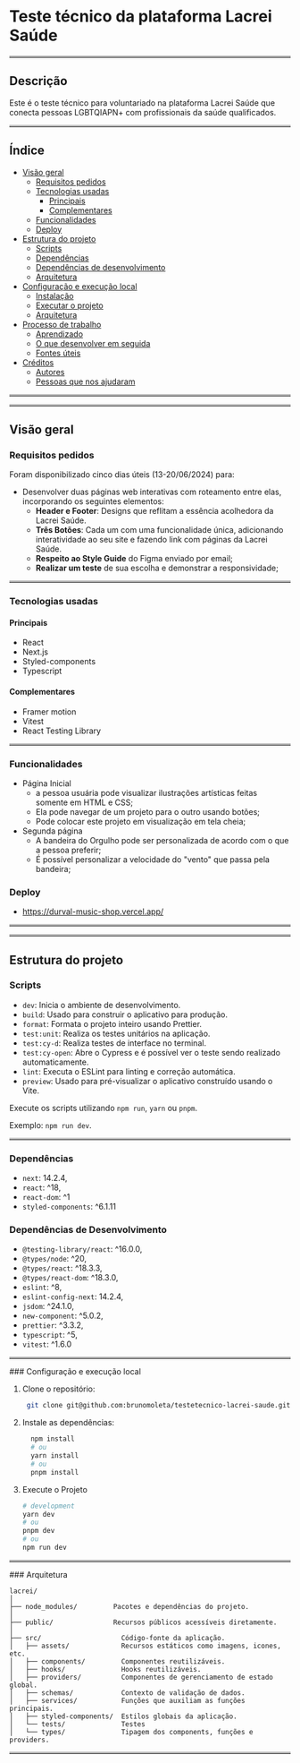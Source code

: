 # Teste técnico da plataforma Lacrei Saúde

<hr style="border-top: 3px solid #bbb;">

## Descrição

Este é o teste técnico para voluntariado na plataforma Lacrei Saúde que conecta pessoas LGBTQIAPN+
com profissionais da saúde qualificados.

<hr style="border-top: 3px solid #bbb;">

## Índice

- [Visão geral](#visão-geral)
    - [Requisitos pedidos](#requisitos-pedidos)
    - [Tecnologias usadas](#tecnologias-usadas)
        - [Principais](#principais)
        - [Complementares](#complementares)
    - [Funcionalidades](#funcionalidades)
    - [Deploy](#deploy)
- [Estrutura do projeto](#estrutura-do-projeto)
    - [Scripts](#scripts)
    - [Dependências](#dependências)
    - [Dependências de desenvolvimento](#dependências-de-desenvolvimento)
    - [Arquitetura](#arquitetura)
- [Configuração e execução local](#Configuração-e-execução-local)
    - [Instalação](#instalação)
    - [Executar o projeto](#executar-o-projeto)
    - [Arquitetura](#arquitetura)
- [Processo de trabalho](#processo-de-trabalho)
    - [Aprendizado](#aprendizado)
    - [O que desenvolver em seguida](#o-que-desenvolver-em-seguida)
    - [Fontes úteis](#fontes-úteis)
- [Créditos](#crédito)
    - [Autores](#autores)
    - [Pessoas que nos ajudaram](#pessoas-que-nos-ajudaram)

<hr style="border-top: 3px solid #bbb;">
<hr style="border-top: 3px solid #bbb;">

## Visão geral

### Requisitos pedidos

Foram disponibilizado cinco dias úteis (13-20/06/2024) para:

- Desenvolver duas páginas web interativas com roteamento entre elas, incorporando os seguintes elementos:
    - **Header e Footer**: Designs que reflitam a essência acolhedora da Lacrei Saúde.
    - **Três Botões**: Cada um com uma funcionalidade única, adicionando interatividade ao seu site e fazendo link com
      páginas da Lacrei Saúde.
    - **Respeito ao Style Guide** do Figma enviado por email;
    - **Realizar um teste** de sua escolha e demonstrar a responsividade;

<hr style="border-top: 3px solid #bbb;">

### Tecnologias usadas

#### Principais

- React
- Next.js
- Styled-components
- Typescript

#### Complementares

- Framer motion
- Vitest
- React Testing Library

<hr style="border-top: 3px solid #bbb;">

### Funcionalidades

- Página Inicial
  - a pessoa usuária pode visualizar
  ilustrações artísticas feitas somente em HTML e CSS;
  - Ela pode navegar de um projeto para o outro usando botões;
  - Pode colocar este projeto em visualização em tela cheia;
- Segunda página
  - A bandeira do Orgulho pode ser personalizada de acordo com o que a pessoa
  preferir;
  - É possível personalizar a velocidade do "vento" que passa pela bandeira;

### Deploy
- https://durval-music-shop.vercel.app/

<hr style="border-top: 3px solid #bbb;">
<hr style="border-top: 3px solid #bbb;">

## Estrutura do projeto

### Scripts

- `dev`: Inicia o ambiente de desenvolvimento.
- `build`: Usado para construir o aplicativo para produção.
- `format`: Formata o projeto inteiro usando Prettier.
- `test:unit`: Realiza os testes unitários na aplicação.
- `test:cy-d`: Realiza testes de interface no terminal.
- `test:cy-open`: Abre o Cypress e é possível ver o teste sendo realizado automaticamente.
- `lint`: Executa o ESLint para linting e correção automática.
- `preview`: Usado para pré-visualizar o aplicativo construído usando o Vite.

Execute os scripts utilizando `npm run`, `yarn` ou `pnpm`.

Exemplo: `npm run dev`.
<hr style="border-top: 3px solid #bbb;">

### Dependências
-  ````next````: 14.2.4,
- ````react````: ^18,
- ````react-dom````: ^1
- ````styled-components````: ^6.1.11

### Dependências de Desenvolvimento
- `@testing-library/react`: ^16.0.0,
- `@types/node`: ^20,
- `@types/react`: ^18.3.3,
- `@types/react-dom`: ^18.3.0,
- `eslint`: ^8,
- `eslint-config-next`: 14.2.4,
- `jsdom`: ^24.1.0,
- `new-component`: ^5.0.2,
- `prettier`: ^3.3.2,
- `typescript`: ^5,
- `vitest`: ^1.6.0

<hr style="border-top: 3px solid #bbb;">
### Configuração e execução local

1. Clone o repositório:
    ```bash
     git clone git@github.com:brunomoleta/testetecnico-lacrei-saude.git
    ```
1. Instale as dependências:
    ```bash
      npm install
      # ou
      yarn install
      # ou
      pnpm install
    ```

1. Execute o Projeto  
    ```bash
    # development
    yarn dev
    # ou
    pnpm dev
    # ou
    npm run dev
    ```
<hr style="border-top: 3px solid #bbb;">
### Arquitetura

```
lacrei/
│
├── node_modules/         Pacotes e dependências do projeto.
│
├── public/               Recursos públicos acessíveis diretamente.
│
├── src/                    Código-fonte da aplicação.
│   ├── assets/             Recursos estáticos como imagens, icones, etc.
│   ├── components/         Componentes reutilizáveis.
│   ├── hooks/              Hooks reutilizáveis.
│   ├── providers/          Componentes de gerenciamento de estado global.
│   ├── schemas/            Contexto de validação de dados.
│   ├── services/           Funções que auxiliam as funções principais.
│   ├── styled-components/  Estilos globais da aplicação.
│   └── tests/              Testes
│   └── types/              Tipagem dos components, funções e providers.
```

<hr style="border-top: 3px solid #bbb;">
